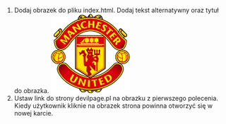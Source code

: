 1. Dodaj obrazek do pliku index.html. Dodaj tekst alternatywny oraz tytuł do obrazka.
![MU](images/MU.png)
2. Ustaw link do strony devilpage.pl na obrazku z pierwszego polecenia. Kiedy użytkownik kliknie na obrazek strona powinna otworzyć się w nowej karcie.